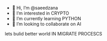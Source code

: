 - 👋 Hi, I’m @saeedzana
- 👀 I’m interested in CRYPTO
- 🌱 I’m currently learning PYTHON
- 💞️ I’m looking to collaborate on AI
  

lets bulid better world
IN MIGRATE PROCESCS
